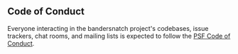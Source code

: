 ## Code of Conduct

Everyone interacting in the bandersnatch project's codebases, issue trackers,
chat rooms, and mailing lists is expected to follow the
[PSF Code of Conduct](https://github.com/pypa/.github/blob/main/CODE_OF_CONDUCT.md).
